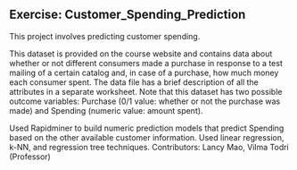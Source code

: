 ## Exercise: Customer_Spending_Prediction
This project involves predicting customer spending.

This dataset is provided on the course website and contains data about whether or not different consumers made a purchase in response to a test mailing of a certain catalog and, in case of a purchase, how much money each consumer spent. The data file has a brief description of all the attributes in a separate worksheet. Note that this dataset has two possible outcome variables: Purchase (0/1 value: whether or not the purchase was made) and Spending (numeric value: amount spent).

Used Rapidminer to build numeric prediction models that predict Spending based on the other available customer information. Used linear regression, k-NN, and regression tree techniques.
Contributors: Lancy Mao, Vilma Todri (Professor)
